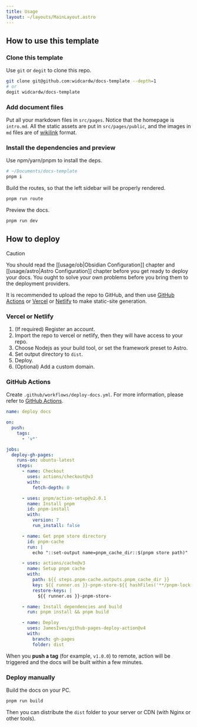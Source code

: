 ```yaml
---
title: Usage
layout: ~/layouts/MainLayout.astro
---
```


## How to use this template

### Clone this template

Use `git` or `degit` to clone this repo.

```sh
git clone git@github.com:widcardw/docs-template --depth=1
# or
degit widcardw/docs-template
```

### Add document files

Put all your markdown files in `src/pages`. Notice that the homepage is `intro.md`. All the static assets are put in `src/pages/public`, and the images in `md` files are of [wikilink](usage/ob#images) format.

### Install the dependencies and preview

Use npm/yarn/pnpm to install the deps.

```sh
# ~/Documents/docs-template
pnpm i
```

Build the routes, so that the left sidebar will be properly rendered.

```sh
pnpm run route
```

Preview the docs.

```sh
pnpm run dev
```

## How to deploy

> [!caution]
> You should read the [[usage/ob|Obsidian Configuration]] chapter and [[usage/astro|Astro Configuration]] chapter before you get ready to deploy your docs. You ought to solve your own problems before you bring them to the deployment providers.

It is recommended to upload the repo to GitHub, and then use [GitHub Actions](https://github.com/features/actions) or [Vercel](https://vercel.app) or [Netlify](https://netlify.com) to make static-site generation.

### Vercel or Netlify

1. (If required) Register an account.
2. Import the repo to vercel or netlify, then they will have access to your repo.
3. Choose Nodejs as your build tool, or set the framework preset to Astro.
4. Set output directory to `dist`.
5. Deploy.
6. (Optional) Add a custom domain.

### GitHub Actions

Create `.github/workflows/deploy-docs.yml`. For more information, please refer to [GitHub Actions](https://github.com/features/actions).

```yaml
name: deploy docs

on:
  push:
    tags:
      - 'v*'

jobs:
  deploy-gh-pages:
    runs-on: ubuntu-latest
    steps:
      - name: Checkout
        uses: actions/checkout@v3
        with:
          fetch-depth: 0

      - uses: pnpm/action-setup@v2.0.1
        name: Install pnpm
        id: pnpm-install
        with:
          version: 7
          run_install: false

      - name: Get pnpm store directory
        id: pnpm-cache
        run: |
          echo "::set-output name=pnpm_cache_dir::$(pnpm store path)"

      - uses: actions/cache@v3
        name: Setup pnpm cache
        with:
          path: ${{ steps.pnpm-cache.outputs.pnpm_cache_dir }}
          key: ${{ runner.os }}-pnpm-store-${{ hashFiles('**/pnpm-lock.yaml') }}
          restore-keys: |
            ${{ runner.os }}-pnpm-store-

      - name: Install dependencies and build
        run: pnpm install && pnpm build

      - name: Deploy
        uses: JamesIves/github-pages-deploy-action@v4
        with:
          branch: gh-pages
          folder: dist
```

When you **push a tag** (for example, `v1.0.0`) to remote, action will be triggered and the docs will be built within a few minutes.

### Deploy manually

Build the docs on your PC.

```sh
pnpm run build
```

Then you can distribute the `dist` folder to your server or CDN (with Nginx or other tools).
